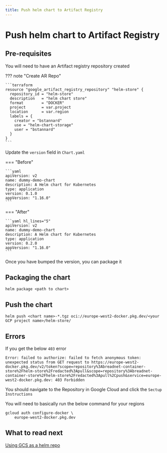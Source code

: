 ```yaml
---
title: Push helm chart to Artifact Registry
---
```


# Push helm chart to Artifact Registry

## Pre-requisites

You will need to have an Artifact registry repository created

??? note "Create AR Repo"

    ```terraform
    resource "google_artifact_registry_repository" "helm-store" {
      repository_id = "helm-store"
      description   = "helm chart store"
      format        = "DOCKER"
      project       = var.project
      location      = var.region
      labels = {
        creator = "bstannard"
        use = "helm-chart-storage"
        user = "bstannard"
      }
    }
    ```

Update the `version` field in  `Chart.yaml`

=== "Before"

    ```yaml
    apiVersion: v2
    name: dummy-demo-chart
    description: A Helm chart for Kubernetes
    type: application
    version: 0.1.0
    appVersion: "1.16.0"
    ```

=== "After"

    ```yaml hl_lines="5"
    apiVersion: v2
    name: dummy-demo-chart
    description: A Helm chart for Kubernetes
    type: application
    version: 0.2.0
    appVersion: "1.16.0"
    ```

Once you have bumped the version, you can package it

## Packaging the chart

```shell
helm package <path to chart>
```

## Push the chart

```shell
helm push <chart name>-*.tgz oci://europe-west2-docker.pkg.dev/<your GCP project name>/helm-store/
```

## Errors

If you get the below `403` error

```shell
Error: failed to authorize: failed to fetch anonymous token: unexpected status from GET request to https://europe-west2-docker.pkg.dev/v2/token?scope=repository%3Abreadnet-container-store%2Fhelm-store%2Fredacted%3Apull&scope=repository%3Abreadnet-container-store%2Fhelm-store%2Fredacted%3Apull%2Cpush&service=europe-west2-docker.pkg.dev: 403 Forbidden
```

You should navigate to the Repository in Google Cloud and click the `Sectup Instructions`

You will need to basically run the below command for your regions

```shell
gcloud auth configure-docker \
    europe-west2-docker.pkg.dev
```

## What to read next

[Using GCS as a helm repo](helm-repo-gcs.md)
